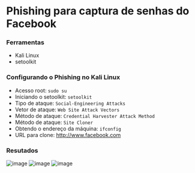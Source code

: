 # Phishing para captura de senhas do Facebook

### Ferramentas

- Kali Linux
- setoolkit

### Configurando o Phishing no Kali Linux

- Acesso root: ``` sudo su ```
- Iniciando o setoolkit: ``` setoolkit ```
- Tipo de ataque: ``` Social-Engineering Attacks ```
- Vetor de ataque: ``` Web Site Attack Vectors ```
- Método de ataque: ```Credential Harvester Attack Method ```
- Método de ataque: ``` Site Cloner ```
- Obtendo o endereço da máquina: ``` ifconfig ```
- URL para clone: http://www.facebook.com

### Resutados

![image](https://github.com/user-attachments/assets/a9258a04-ef90-4488-8d69-c1bd06f69c95)
![image](https://github.com/user-attachments/assets/2f3702d9-b553-49a3-9a74-5f1ded2d1c4e)
![image](https://github.com/user-attachments/assets/c3808910-2f98-47a8-9061-167972c029fa)
